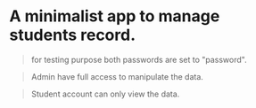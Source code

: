 # A minimalist  app  to manage students record. 


>for testing purpose both passwords are set to "password".

>Admin have full access to manipulate the data.

>Student account can only view the data.

